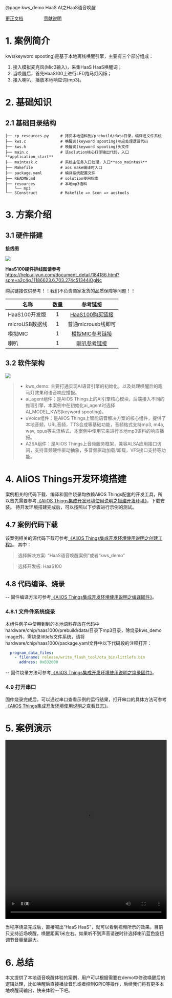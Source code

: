 @page kws_demo HaaS AI之HaaS语音唤醒

[更正文档](https://gitee.com/alios-things/kws_demo/edit/rel_3.3.0/README.md) &emsp;&emsp;&emsp;&emsp; [贡献说明](https://help.aliyun.com/document_detail/302301.html)

# 1. 案例简介
kws(keyword spooting)是基于本地离线唤醒引擎，主要有三个部分组成：
1. 接入模拟麦克风(Mic3输入)，采集HaaS HaaS唤醒词；
2. 当唤醒后，首先HaaS100上进行LED跑马灯闪烁；
3. 接入喇叭，播放本地响应词(mp3)。


# 2. 基础知识
## 2.1 基础目录结构
```tree
├── cp_resources.py     # 拷贝本地语料到/prebuild/data目录，编译进文件系统
├── kws.c               # 唤醒词(keyword spooting)响应处理逻辑代码
├── kws.h               # 唤醒词(keyword spooting)头文件
├── main.c              # 该solution核心打印输出代码，入口**application_start**
├── maintask.c          # 系统主任务入口处理，入口**aos_maintask**
├── Makefile            # aos make编译时入口
├── package.yaml        # 编译系统配置文件
├── README.md           # solution使用指南
├── resources           # 本地mp3语料
│   └── mp3
└── SConstruct          # Makefile => Scon => aostools
```

# 3. 方案介绍
## 3.1 硬件搭建
**接线图**
<div align=left display=flex>
    <img src="https://img.alicdn.com/imgextra/i3/O1CN01T0U0jL28B2pYA09qL_!!6000000007893-2-tps-972-674.png"  style="max-width:600px;" />
</div>

**HaaS100硬件排线图请参考**
https://help.aliyun.com/document_detail/184186.html?spm=a2c4g.11186623.6.703.274c51344iOgNc

购买链接仅供参考！！我们不负责商家发货的品质保障等问题！！

| 名称        |   数量   |  参考链接  |
| ------  | :-----:  | :----:  |
| HaaS100开发版 | 1 |   [HaaS100购买链接](https://detail.tmall.com/item.htm?spm=a220m.1000858.1000725.2.38a23a98TnoFxv&id=627354125244&user_id=4160407286&cat_id=2&is_b=1&rn=bb0ed71a917987289b7d66f1803f4efc)     |
| microUSB数据线        |   1   |   普通microusb线即可   |
| 模拟MIC        |    1    |  [模拟MIC参考链接](https://item.taobao.com/item.htm?spm=a1z09.2.0.0.795a2e8drZ42nl&id=583316469629&_u=531h6c618fe)  |
| 喇叭        |   1   |   [喇叭参考链接](https://item.taobao.com/item.htm?spm=a1z09.2.0.0.6c4e2e8de1Ubch&id=564311744050&_u=ob3iuit4288)   |


## 3.2 软件架构
<div align=left display=flex>
    <img src="https://img.alicdn.com/imgextra/i2/O1CN016gzTt31mgGHLJEzSi_!!6000000004983-2-tps-664-446.png"  style="max-width:600px;" />
</div>

> * kws_demo: 主要打通实现AI语音引擎的初始化，以及处理唤醒后的跑马灯效果和语音响应播报。
> * ai_agent组件：是AliOS Things上的AI引擎核心模块，后端接入不同的推理引擎，本案例中在初始化ai_agent时选择AI_MODEL_KWS(keyword spooting)。
> * uVoice组件：是AliOS Things上智能语音解决方案的核心组件，提供了本地音频，URL音频，TTS合成等基础功能，音频格式支持mp3, m4a, wav, opus等主流格式，本案例中使用它来进行本地mp3语料的响应播报。
> * A2SA组件：是AliOS Things上音频服务框架，兼容ALSA应用接口访问，支持音频硬件驱动抽象，多音频驱动加载/卸载，VFS接口支持等功能。

# 4. AliOS Things开发环境搭建
案例相关的代码下载、编译和固件烧录均依赖AliOS Things配套的开发工具，所以首先需要参考[《AliOS Things集成开发环境使用说明之搭建开发环境》](https://help.aliyun.com/document_detail/302378.html)，下载安装。
待开发环境搭建完成后，可以按照以下步骤进行示例的测试。

## 4.7 案例代码下载
该案例相关的源代码下载可参考[《AliOS Things集成开发环境使用说明之创建工程》](https://help.aliyun.com/document_detail/302379.html)。
其中：
> 选择解决方案: “HaaS语音唤醒案例”或者“kws_demo”

> 选择开发板: HaaS100

## 4.8 代码编译、烧录
-- 固件编译方法可参考[《AliOS Things集成开发环境使用说明之编译固件》](https://help.aliyun.com/document_detail/302384.html)。

### 4.8.1 文件件系统烧录
本组件例子中使用到到的本地语料存放在代码中hardware/chip/haas1000/prebuild/data/目录下mp3目录，除烧录kws_demo image外，需烧录littlefs文件系统，请将hardware/chip/haas1000/package.yaml文件中以下代码段的注释打开：

```yaml
  program_data_files:
    - filename: release/write_flash_tool/ota_bin/littlefs.bin
      address: 0xB32000
```

-- 固件烧录方法可参考[《AliOS Things集成开发环境使用说明之烧录固件》](https://help.aliyun.com/document_detail/302383.html)。

### 4.9 打开串口

固件烧录完成后，可以通过串口查看示例的运行结果，打开串口的具体方法可参考[《AliOS Things集成开发环境使用说明之查看日志》](https://help.aliyun.com/document_detail/302382.html)。

# 5. 案例演示
<video width="100%" height="560"  controls="controls" src="https://cloud.video.taobao.com//play/u/3903519387/p/2/e/6/t/1/312916213915.mp4"></video>

当程序烧录完成后，直接喊出“HaaS HaaS"，就可以看到视频所示的效果。目前只支持近场唤醒，唤醒距离1米左右。如果听不到声音请逆时针选择喇叭蓝色旋钮调节音量至最大。

# 6. 总结
本文提供了本地语音唤醒体验的案例，用户可以根据需要在demo中修改唤醒后的逻辑处理，比如唤醒后直接播放音乐或者控制GPIO等操作，后续我们将有更多本地唤醒词输出，快来体验一下吧。
